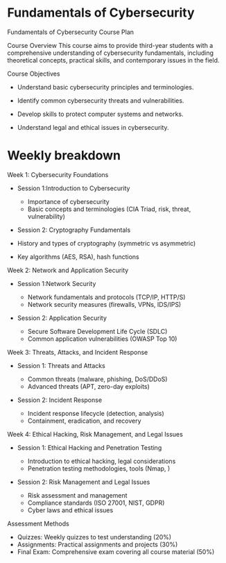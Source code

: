 # Fundamentals of Cybersecurity

Fundamentals of Cybersecurity
 Course Plan

Course Overview
This course aims to provide third-year students with a comprehensive understanding of cybersecurity fundamentals, including theoretical concepts, practical skills, and contemporary issues in the field.


Course Objectives

- Understand basic cybersecurity principles and terminologies.

- Identify common cybersecurity threats and vulnerabilities.

- Develop skills to protect computer systems and networks.

- Understand legal and ethical issues in cybersecurity.



# Weekly breakdown
Week 1: Cybersecurity Foundations
- Session 1:Introduction to Cybersecurity
  - Importance of cybersecurity
  - Basic concepts and terminologies (CIA Triad, risk, threat, vulnerability)

-  Session 2: Cryptography Fundamentals
  - History and types of cryptography (symmetric vs asymmetric)
  - Key algorithms (AES, RSA), hash functions

Week 2: Network and Application Security
- Session 1:Network  Security
  - Network fundamentals and protocols (TCP/IP, HTTP/S)
  - Network security measures (firewalls, VPNs, IDS/IPS)

- Session 2: Application Security
  - Secure Software Development Life Cycle (SDLC)
  - Common application vulnerabilities (OWASP Top 10)

Week 3: Threats, Attacks, and Incident Response
- Session 1: Threats and Attacks
  - Common threats (malware, phishing, DoS/DDoS)
  - Advanced threats (APT, zero-day exploits)

- Session 2:  Incident Response
  - Incident response lifecycle (detection, analysis)
  - Containment, eradication, and recovery

Week 4: Ethical Hacking, Risk Management, and Legal Issues
- Session 1: Ethical Hacking and Penetration Testing
  - Introduction to ethical hacking, legal considerations
  - Penetration testing methodologies, tools (Nmap,  )

- Session 2: Risk Management and Legal Issues
  - Risk assessment and management
  - Compliance standards (ISO 27001, NIST, GDPR)
  - Cyber laws and ethical issues






Assessment Methods
- Quizzes: Weekly quizzes to test understanding (20%)
- Assignments: Practical assignments and projects (30%)
- Final Exam: Comprehensive exam covering all course  material (50%)

